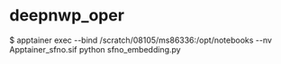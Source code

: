 # deepnwp_oper

$ apptainer exec --bind /scratch/08105/ms86336:/opt/notebooks --nv Apptainer_sfno.sif  python sfno_embedding.py
